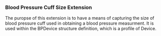 ### Blood Pressure Cuff Size Extension

The puropse of this extension is to have a means of capturing the size of blood pressure cuff used in obtaining a blood pressure measurment.  It is used within the BPDevice structure definition, which is a profile of Device.
